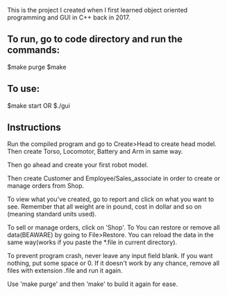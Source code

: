 This is the project I created when I first learned
object oriented programming and GUI in C++ back in
2017.

To run, go to code directory and run the commands:
--------------------------------------------------
$make purge
$make

To use:
-------
$make start
OR
$./gui

Instructions
------------
Run the compiled program and go to Create>Head to create 
head model. Then create Torso, Locomotor, Battery
and Arm in same way.

Then go ahead and create your first robot model.

Then create Customer and Employee/Sales_associate
in order to create or manage orders from Shop.

To view what you've created, go to report and
click on what you want to see. Remember that all
weight are in pound, cost in dollar and so on
(meaning standard units used).

To sell or manage orders, click on 'Shop'. To
You can restore or remove all data(BEAWARE)
by going to File>Restore. You can reload the data
in the same way(works if you paste the *.file in
current directory).

To prevent program crash, never leave any input
field blank. If you want nothing, put some space
or 0. If it doesn't work by any chance, remove all
files with extension .file and run it again.

Use 'make purge' and then 'make' to build it again
for ease.

